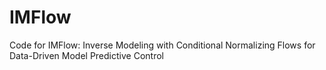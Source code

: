 # IMFlow
Code for IMFlow: Inverse Modeling with Conditional Normalizing Flows for Data-Driven Model Predictive Control
